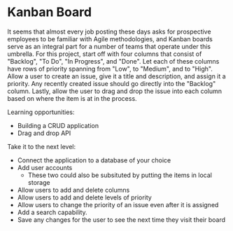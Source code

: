 # Kanban Board

It seems that almost every job posting these days asks for prospective employees to be familiar with Agile methodologies, and Kanban boards serve as an integral part for a number of teams that operate under this umbrella. For this project, start off with four columns that consist of "Backlog", "To Do", "In Progress", and "Done". Let each of these columns have rows of priority spanning from "Low", to "Medium", and to "High". Allow a user to create an issue, give it a title and description, and assign it a priority. Any recently created issue should go directly into the "Backlog" column. Lastly, allow the user to drag and drop the issue into each column based on where the item is at in the process.

Learning opportunities:
- Building a CRUD application
- Drag and drop API

Take it to the next level:
- Connect the application to a database of your choice
- Add user accounts
  - These two could also be subsituted by putting the items in local storage
- Allow users to add and delete columns
- Allow users to add and delete levels of priority
- Allow users to change the priority of an issue even after it is assigned
- Add a search capability.
- Save any changes for the user to see the next time they visit their board

